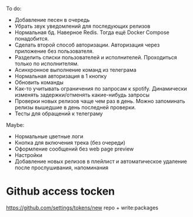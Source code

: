 To do:
- Добавление песен в очередь
- Убрать звук уведомлений для последующих релизов
- Нормальная бд. Наверное Redis. Тогда ещё Docker Compose понадобится.
- Сделать второй способ авторизации. Авторизация через приложение без пользователя.
- Разделить списки пользователей и исполнителей. Проходиться только по исполнителям.
- Асинхронное выполнение команд из телеграма
- Нормальная авторизация в 1 кнопку
- Обновить команды
- Как-то учитывать ограничения по запросам к spotify. Динамически изменять задержки/отменять какие-нибудь запросы
- Проверки новых релизов чаще чем раз в день. Можно запоминать релизы вышедшие в день последней проверки.
- Тесты для обращений к телеграму

Maybe:
- Нормальные цветные логи
- Кнопка для включения трека (без очереди)
- Оформление сообщений без web page preview 
- Настройки
- Добавление новых релизов в плейлист и автоматическое удаление после прослушивания, напоминания



# Github access tocken
https://github.com/settings/tokens/new
repo + write:packages